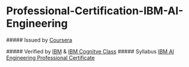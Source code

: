 # Professional-Certification-IBM-AI-Engineering
<p>##### Issued by <a href="https://www.coursera.org/" rel="nofollow">Coursera</a><p>
##### Verified by <a href="https://www.ibm.com/training/" rel="nofollow">IBM</a> & <a href="https://cognitiveclass.ai/" rel="nfollow">IBM Cognitve Class</a>
##### Syllabus <a href="https://www.coursera.org/professional-certificates/ai-engineer" rel="nofollow">IBM AI Engineering Professional Certificate</a>
